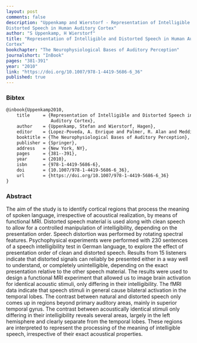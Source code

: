 ```yaml
---
layout: post
comments: false
description: "Uppenkamp and Wierstorf - Representation of Intelligible and
Distorted Speech in Human Auditory Cortex"
author: "S Uppenkamp, H Wierstorf"
title: "Representation of Intelligible and Distorted Speech in Human Auditory
Cortex"
bookchapter: "The Neurophysiological Bases of Auditory Perception"
journalshort: "InBook"
pages: "381-391"
year: "2010"
link: "https://doi.org/10.1007/978-1-4419-5686-6_36"
published: true
---
```


### Bibtex

```latex
@inbook{Uppenkamp2010,
    title     = {Representation of Intelligible and Distorted Speech in Human
                 Auditory Cortex},
    author    = {Uppenkamp, Stefan and Wierstorf, Hagen},
    editor    = {Lopez-Poveda, A. Enrique and Palmer, R. Alan and Meddis, Ray},
    booktitle = {The Neurophysiological Bases of Auditory Perception},
    publisher = {Springer},
    address   = {New York, NY},
    pages     = {381--391},
    year      = {2010},
    isbn      = {978-1-4419-5686-6},
    doi       = {10.1007/978-1-4419-5686-6_36},
    url       = {https://doi.org/10.1007/978-1-4419-5686-6_36}
}
```

### Abstract

The aim of the study is to identify cortical regions that process the meaning of
spoken language, irrespective of acoustical realization, by means of functional
MRI. Distorted speech material is used along with clean speech to allow for a
controlled manipulation of intelligibility, depending on the presentation order.
Speech distortion was performed by rotating spectral features. Psychophysical
experiments were performed with 230 sentences of a speech intelligibility test
in German language, to explore the effect of presentation order of clean and
distorted speech. Results from 15 listeners indicate that distorted signals can
reliably be presented either in a way well to understand, or completely
unintelligible, depending on the exact presentation relative to the other speech
material. The results were used to design a functional MRI experiment that
allowed us to image brain activation for identical acoustic stimuli, only
differing in their intelligibility. The fMRI data indicate that speech stimuli
in general cause bilateral activation in the temporal lobes. The contrast
between natural and distorted speech only comes up in regions beyond primary
auditory areas, mainly in superior temporal gyrus. The contrast between
acoustically identical stimuli only differing in their intelligibility reveals
several areas, largely in the left hemisphere and clearly separate from the
temporal lobes. These regions are interpreted to represent the processing of the
meaning of intelligible speech, irrespective of their exact acoustical
properties.
